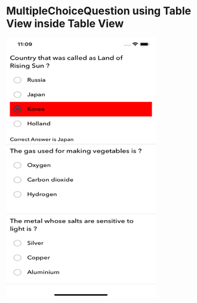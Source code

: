# MultipleChoiceQuestion using Table View inside Table View

<img src="Multiple_Choice_Questions.png" width="400" height="700">
